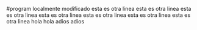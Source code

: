  #program
localmente modificado
esta es otra linea
esta es otra linea
esta es otra linea
esta es otra linea
esta es otra linea
esta es otra linea
esta es otra linea
hola
hola
adios 
adios
